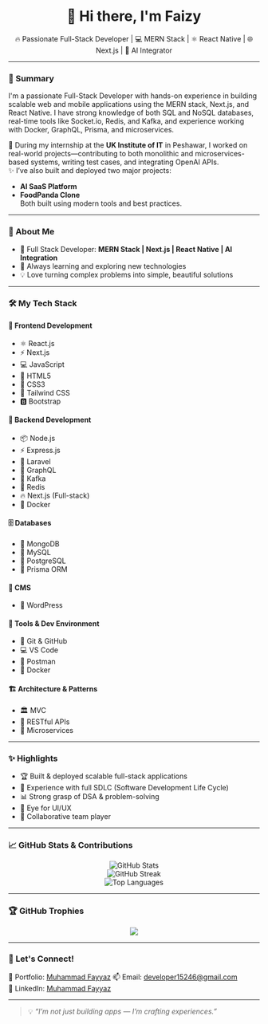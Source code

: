 <h1 align="center">👋 Hi there, I'm Faizy</h1>

<p align="center">
  🔥 Passionate Full-Stack Developer | 💻 MERN Stack | ⚛️ React Native | 🌐 Next.js | 🤖 AI Integrator
</p>

---

### 🧠 Summary

I'm a passionate Full-Stack Developer with hands-on experience in building scalable web and mobile applications using the MERN stack, Next.js, and React Native. I have strong knowledge of both SQL and NoSQL databases, real-time tools like Socket.io, Redis, and Kafka, and experience working with Docker, GraphQL, Prisma, and microservices.

🚀 During my internship at the **UK Institute of IT** in Peshawar, I worked on real-world projects—contributing to both monolithic and microservices-based systems, writing test cases, and integrating OpenAI APIs.  
✨ I’ve also built and deployed two major projects:  
- **AI SaaS Platform**  
- **FoodPanda Clone**  
Both built using modern tools and best practices.

---

### 💫 About Me

- 🚀 Full Stack Developer: **MERN Stack | Next.js | React Native | AI Integration**
- 🌱 Always learning and exploring new technologies
- 💡 Love turning complex problems into simple, beautiful solutions

---

### 🛠️ My Tech Stack

#### 🎨 Frontend Development
- ⚛️ React.js
- ⚡ Next.js
- 💻 JavaScript
- 📄 HTML5
- 🎨 CSS3
- 🚀 Tailwind CSS
- 🅱️ Bootstrap

#### 🔧 Backend Development
- 📦 Node.js
- ⚡ Express.js
- 🔺 Laravel
- 🧬 GraphQL
- 📣 Kafka
- 🧠 Redis
- 🔥 Next.js (Full-stack)
- 🐳 Docker

#### 🗄️ Databases
- 🍃 MongoDB
- 🐬 MySQL
- 🔄 PostgreSQL
- 🔧 Prisma ORM

#### 📝 CMS
- 📰 WordPress

#### 🧪 Tools & Dev Environment
- 🧰 Git & GitHub
- 💻 VS Code
- 🧪 Postman
- 🐳 Docker

#### 🏗️ Architecture & Patterns
- 🏛️ MVC
- 🔄 RESTful APIs
- 🎯 Microservices

---

### ✨ Highlights

- 🏆 Built & deployed scalable full-stack applications
- 🔁 Experience with full SDLC (Software Development Life Cycle)
- 📊 Strong grasp of DSA & problem-solving
- 🎨 Eye for UI/UX
- 🤝 Collaborative team player

---

### 📈 GitHub Stats & Contributions

<p align="center">
  <img src="https://github-readme-stats.vercel.app/api?username=FAIZY152&show_icons=true&theme=tokyonight" alt="GitHub Stats" />
  <br />
  <img src="https://github-readme-streak-stats.herokuapp.com/?user=FAIZY152&theme=tokyonight" alt="GitHub Streak" />
  <br />
  <img src="https://github-readme-stats.vercel.app/api/top-langs/?username=FAIZY152&layout=compact&theme=tokyonight" alt="Top Languages" />
</p>

---

### 🏆 GitHub Trophies

<p align="center">
  <img src="https://github-profile-trophy.vercel.app/?username=FAIZY152&theme=radical&margin-w=10&no-bg=true&no-frame=true"/>
</p>

---

### 🤝 Let's Connect!
🔗 Portfolio: [Muhammad Fayyaz](https://torp-em-anvp.vercel.app/)
📫 Email: [developer15246@gmail.com](mailto:developer15246@gmail.com)  
🔗 LinkedIn: [Muhammad Fayyaz](https://www.linkedin.com/in/muhammad-fayyaz-24a3a0255/)

---

> 💡 *“I’m not just building apps — I’m crafting experiences.”*

